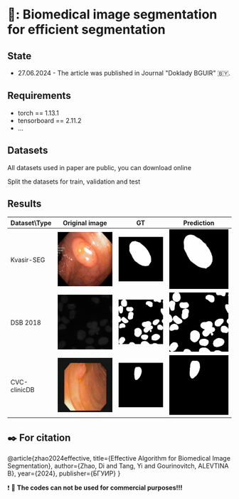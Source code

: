 # :bug:: Biomedical image segmentation for efficient segmentation

## State
- 27.06.2024 - The article was published in Journal "Doklady BGUIR" 🇧🇾.

## Requirements
* torch == 1.13.1
* tensorboard == 2.11.2
* ...

## Datasets
All datasets used in paper are public, you can download online

Split the datasets for train, validation and test

## Results


| Dataset\Type       | Original image           | GT           |  Prediction           |
|---------------|----------------|----------------|----------------|
| Kvasir-SEG           | ![Image 1](examples/9_origin_kvasir.png) | ![Image 2](examples/9_gt_mask_kvasir.png) | ![Image 3](examples/9_pred_mask_kvasir.png) |
| DSB 2018           | ![Image 4](examples/18_origin_DSB.png) | ![Image 5](examples/18_gt_mask_DSB.png) | ![Image 6](examples/18_pred_mask_DSB.png) |
| CVC-clinicDB           | ![Image 7](examples/1_origin_cvc.png) | ![Image 8](examples/1_gt_mask_cvc.png) | ![Image 9](examples/1_pred_mask_cvc.png) |

## :black_nib: For citation

@article{zhao2024effective,
  title={Effective Algorithm for Biomedical Image Segmentation},
  author={Zhao, Di and Tang, Yi and Gourinovitch, ALEVTINA B},
  year={2024},
  publisher={БГУИР}
}

:exclamation: :eyes: **The codes can not be used for commercial purposes!!!**
